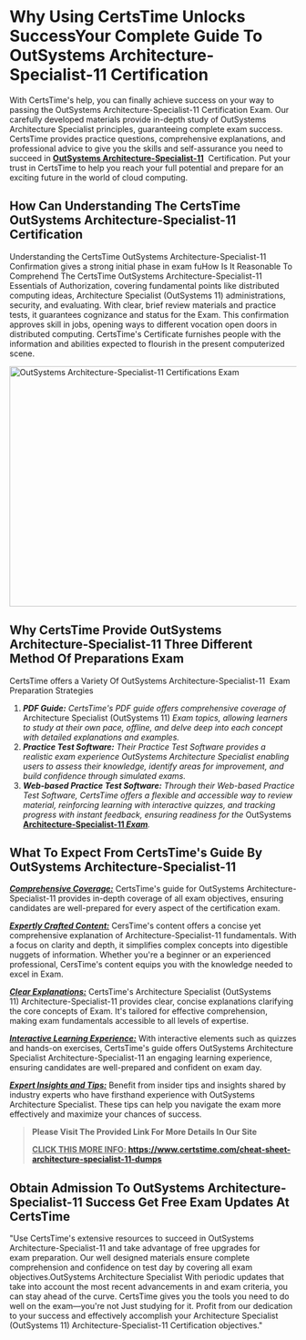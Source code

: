 <h1><meta name="generator" content="quillbot-pphr" /><strong>Why Using CertsTime Unlocks SuccessYour Complete Guide To OutSystems Architecture-Specialist-11 Certification</strong></h1>

<p><meta name="generator" content="quillbot-pphr" />With CertsTime's help, you can finally achieve success on your way to passing the OutSystems Architecture-Specialist-11 Certification Exam. Our carefully developed materials provide in-depth study of OutSystems Architecture Specialist principles, guaranteeing complete exam success. CertsTime provides practice questions, comprehensive explanations, and professional advice to give you the skills and self-assurance you need to succeed in <strong><a href="https://www.certstime.com/outsystems-braindumps">OutSystems Architecture-Specialist-11</a></strong>  Certification. Put your trust in CertsTime to help you reach your full potential and prepare for an exciting future in the world of cloud computing.</p>

<h2><strong>How Can Understanding The CertsTime OutSystems Architecture-Specialist-11 Certification</strong></h2>

<p>Understanding the CertsTime OutSystems Architecture-Specialist-11 Confirmation gives a strong initial phase in exam fuHow Is It Reasonable To Comprehend The CertsTime OutSystems Architecture-Specialist-11 Essentials of Authorization, covering fundamental points like distributed computing ideas, Architecture Specialist (OutSystems 11) administrations, security, and evaluating. With clear, brief review materials and practice tests, it guarantees cognizance and status for the Exam. This confirmation approves skill in jobs, opening ways to different vocation open doors in distributed computing. CertsTime's Certificate furnishes people with the information and abilities expected to flourish in the present computerized scene.</p>

<p><a href="https://i.imgur.com/6HV165W.jpeg"><img alt="OutSystems Architecture-Specialist-11 Certifications Exam" src="https://i.imgur.com/6HV165W.jpeg" style="width: 750px; height: 422px;" /></a></p>

<h2><strong>Why CertsTime Provide OutSystems Architecture-Specialist-11 Three Different Method Of Preparations Exam</strong></h2>

<p>CertsTime offers a Variety Of OutSystems Architecture-Specialist-11  Exam Preparation Strategies</p>

<ol>
	<li><em><strong>PDF Guide:</strong> CertsTime's PDF guide offers comprehensive coverage of </em>Architecture Specialist (OutSystems 11)<em> Exam topics, allowing learners to study at their own pace, offline, and delve deep into each concept with detailed explanations and examples.</em></li>
	<li><em><strong>Practice Test Software:</strong> Their Practice Test Software provides a realistic exam experience OutSystems Architecture Specialist enabling users to assess their knowledge, identify areas for improvement, and build confidence through simulated exams.</em></li>
	<li><em><strong>Web-based Practice Test Software:</strong> Through their Web-based Practice Test Software, CertsTime offers a flexible and accessible way to review material, reinforcing learning with interactive quizzes, and tracking progress with instant feedback, ensuring readiness for the </em>OutSystems <strong><a href="https://www.certstime.com/questions/outsystems/architecture-specialist-11-exam">Architecture-Specialist-11</a></strong><em><strong><a href="https://www.certstime.com/questions/outsystems/architecture-specialist-11-exam"> Exam</a></strong>.</em></li>
</ol>

<h2><strong>What To Expect From CertsTime's Guide By OutSystems Architecture-Specialist-11</strong></h2>

<p><u><em><strong>Comprehensive Coverage:</strong></em></u> CertsTime's guide for OutSystems Architecture-Specialist-11 provides in-depth coverage of all exam objectives, ensuring candidates are well-prepared for every aspect of the certification exam. </p>

<p><u><em><strong>Expertly Crafted Content:</strong></em></u> CersTime's content offers a concise yet comprehensive explanation of Architecture-Specialist-11 fundamentals. With a focus on clarity and depth, it simplifies complex concepts into digestible nuggets of information. Whether you're a beginner or an experienced professional, CersTime's content equips you with the knowledge needed to excel in Exam. </p>

<p><em><u><strong>Clear Explanations:</strong></u></em> CertsTime's Architecture Specialist (OutSystems 11) Architecture-Specialist-11 provides clear, concise explanations clarifying the core concepts of Exam. It's tailored for effective comprehension, making exam fundamentals accessible to all levels of expertise.</p>

<p><u><em><strong>Interactive Learning Experience:</strong></em></u> With interactive elements such as quizzes and hands-on exercises, CertsTime's guide offers OutSystems Architecture Specialist Architecture-Specialist-11 an engaging learning experience, ensuring candidates are well-prepared and confident on exam day.</p>

<p><u><em><strong>Expert Insights and Tips:</strong></em></u> Benefit from insider tips and insights shared by industry experts who have firsthand experience with OutSystems Architecture Specialist. These tips can help you navigate the exam more effectively and maximize your chances of success.</p>

<blockquote>
<p><meta name="generator" content="quillbot-pphr" /><strong>Please Visit The Provided Link For More Details In Our Site</strong></p>

<p><b><u>CLICK THIS MORE INFO: </u><a href="https://www.certstime.com/cheat-sheet-architecture-specialist-11-dumps">https://www.certstime.com/cheat-sheet-architecture-specialist-11-dumps</a></b></p>
</blockquote>

<h2><meta name="generator" content="quillbot-pphr" /><meta name="generator" content="quillbot-pphr" /><strong>Obtain Admission To OutSystems Architecture-Specialist-11 Success Get Free Exam Updates At CertsTime</strong></h2>

<p><meta name="generator" content="quillbot-pphr" />"Use CertsTime's extensive resources to succeed in OutSystems Architecture-Specialist-11 and take advantage of free upgrades for exam preparation. Our well designed materials ensure complete comprehension and confidence on test day by covering all exam objectives.OutSystems Architecture Specialist With periodic updates that take into account the most recent advancements in and exam criteria, you can stay ahead of the curve. CertsTime gives you the tools you need to do well on the exam—you're not <meta name="generator" content="quillbot-pphr" />Just studying for it. Profit from our dedication to your success and effectively accomplish your Architecture Specialist (OutSystems 11) Architecture-Specialist-11 Certification objectives."</p>
